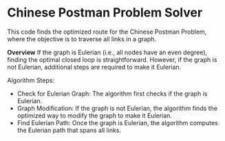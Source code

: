 # Chinese Postman Problem Solver
This code finds the optimized route for the Chinese Postman Problem, where the objective is to traverse all links in a graph.

**Overview**
If the graph is Eulerian (i.e., all nodes have an even degree), finding the optimal closed loop is straightforward. However, if the graph is not Eulerian, additional steps are required to make it Eulerian.

Algorithm Steps:
* Check for Eulerian Graph: The algorithm first checks if the graph is Eulerian.
* Graph Modification: If the graph is not Eulerian, the algorithm finds the optimized way to modify the graph to make it Eulerian.
* Find Eulerian Path: Once the graph is Eulerian, the algorithm computes the Eulerian path that spans all links.
